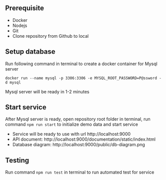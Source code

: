 ## Prerequisite
- Docker
- Nodejs
- Git
- Clone repository from Github to local

## Setup database
Run following command in terminal to create a docker container for Mysql server

`docker run --name mysql -p 3306:3306 -e MYSQL_ROOT_PASSWORD=P@ssword -d mysql`

Mysql server will be ready in 1-2 minutes

## Start service
After Mysql server is ready, open repository root folder in terminal, run command `npm run start` to initialize demo data and start service

- Service will be ready to use with url http://localhost:9000
- API document: http://localhost:9000/documentation/static/index.html
- Database diagram: http://localhost:9000/public/db-diagram.png

## Testing
Run command `npm run test` in terminal to run automated test for service